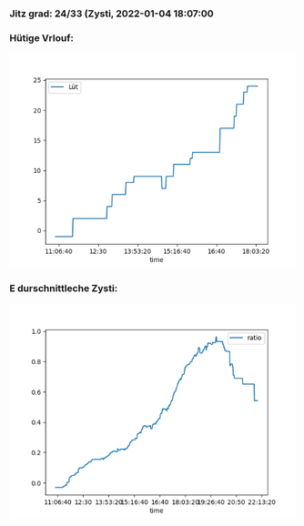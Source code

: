 ### Jitz grad: 24/33 (Zysti, 2022-01-04 18:07:00

### Hütige Vrlouf:
![Graph](Today.png)

### E durschnittleche Zysti:
![Graph](Zysti.png)